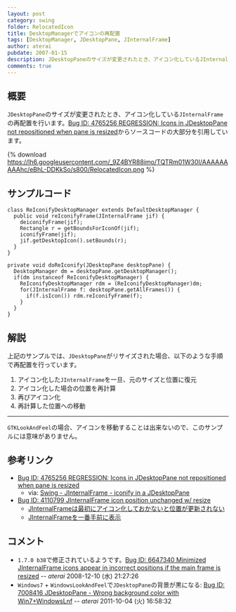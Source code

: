 ```yaml
---
layout: post
category: swing
folder: RelocatedIcon
title: DesktopManagerでアイコンの再配置
tags: [DesktopManager, JDesktopPane, JInternalFrame]
author: aterai
pubdate: 2007-01-15
description: JDesktopPaneのサイズが変更されたとき、アイコン化しているJInternalFrameの再配置を行います。
comments: true
---
```

## 概要
`JDesktopPane`のサイズが変更されたとき、アイコン化している`JInternalFrame`の再配置を行います。[Bug ID: 4765256 REGRESSION: Icons in JDesktopPane not repositioned when pane is resized](http://bugs.sun.com/bugdatabase/view_bug.do?bug_id=4765256)からソースコードの大部分を引用しています。

{% download https://lh6.googleusercontent.com/_9Z4BYR88imo/TQTRm01W30I/AAAAAAAAAhc/eBhL-DDKkSo/s800/RelocatedIcon.png %}

## サンプルコード
<pre class="prettyprint"><code>class ReIconifyDesktopManager extends DefaultDesktopManager {
  public void reIconifyFrame(JInternalFrame jif) {
    deiconifyFrame(jif);
    Rectangle r = getBoundsForIconOf(jif);
    iconifyFrame(jif);
    jif.getDesktopIcon().setBounds(r);
  }
}
</code></pre>
<pre class="prettyprint"><code>private void doReIconify(JDesktopPane desktopPane) {
  DesktopManager dm = desktopPane.getDesktopManager();
  if(dm instanceof ReIconifyDesktopManager) {
    ReIconifyDesktopManager rdm = (ReIconifyDesktopManager)dm;
    for(JInternalFrame f: desktopPane.getAllFrames()) {
      if(f.isIcon()) rdm.reIconifyFrame(f);
    }
  }
}
</code></pre>

## 解説
上記のサンプルでは、`JDesktopPane`がリサイズされた場合、以下のような手順で再配置を行っています。

1. アイコン化した`JInternalFrame`を一旦、元のサイズと位置に復元
1. アイコン化した場合の位置を再計算
1. 再びアイコン化
1. 再計算した位置への移動

- - - -
`GTKLookAndFeel`の場合、アイコンを移動することは出来ないので、このサンプルには意味がありません。

## 参考リンク
- [Bug ID: 4765256 REGRESSION: Icons in JDesktopPane not repositioned when pane is resized](http://bugs.sun.com/bugdatabase/view_bug.do?bug_id=4765256)
    - via: [Swing - JInternalFrame - iconify in a JDesktopPane](https://forums.oracle.com/thread/1374482)
- [Bug ID: 4110799 JInternalFrame icon position unchanged w/ resize](http://bugs.sun.com/bugdatabase/view_bug.do?bug_id=4110799)
    - [JInternalFrameは最初にアイコン化しておかないと位置が更新されない](http://d.hatena.ne.jp/tori31001/20060901)
    - [JInternalFrameを一番手前に表示](http://terai.xrea.jp/Swing/LayeredPane.html)

<!-- dummy comment line for breaking list -->

## コメント
- `1.7.0 b38`で修正されているようです。[Bug ID: 6647340 Minimized JInternalFrame icons appear in incorrect positions if the main frame is resized](http://bugs.sun.com/bugdatabase/view_bug.do?bug_id=6647340) -- *aterai* 2008-12-10 (水) 21:27:26
- `Windows7` + `WindowsLookAndFeel`で`JDesktopPane`の背景が黒になる: [Bug ID: 7008416 JDesktopPane - Wrong background color with Win7+WindowsLnf](http://bugs.sun.com/bugdatabase/view_bug.do?bug_id=7008416) -- *aterai* 2011-10-04 (火) 16:58:32

<!-- dummy comment line for breaking list -->
